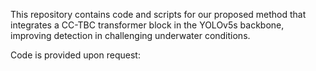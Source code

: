 This repository contains code and scripts for our proposed method that integrates a CC-TBC transformer block  in the YOLOv5s backbone, improving detection in challenging underwater conditions.
 
Code is provided upon request:

